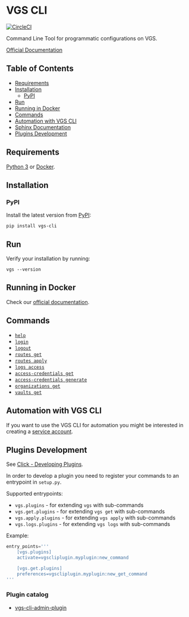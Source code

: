 # VGS CLI

[![CircleCI](https://dl.circleci.com/status-badge/img/gh/verygoodsecurity/vgs-cli/tree/master.svg?style=svg&circle-token=6d4536882cc1d60a7ecf15cf4b4c93286abff2d8)](https://dl.circleci.com/status-badge/redirect/gh/verygoodsecurity/vgs-cli/tree/master)

Command Line Tool for programmatic configurations on VGS.

[Official Documentation](https://www.verygoodsecurity.com/docs/vgs-cli/getting-started)

## Table of Contents

- [Requirements](#requirements)
- [Installation](#installation)
  - [PyPI](#pypi)
- [Run](#run)
- [Running in Docker](#running-in-docker)
- [Commands](#commands)
- [Automation with VGS CLI](#automation-with-vgs-cli)
- [Sphinx Documentation](#sphinx-documentation)
- [Plugins Development](#plugins-development)

## Requirements
[Python 3](https://www.python.org/downloads/) or [Docker](https://docs.docker.com/get-docker/).

## Installation

### PyPI
Install the latest version from [PyPI](https://pypi.org/project/vgs-cli/):
```
pip install vgs-cli
```

## Run

Verify your installation by running:
```
vgs --version
```

## Running in Docker

Check our [official documentation](https://www.verygoodsecurity.com/docs/vgs-cli/docker).

## Commands

- [`help`](https://www.verygoodsecurity.com/docs/vgs-cli/commands#exploring-the-cli)
- [`login`](https://www.verygoodsecurity.com/docs/vgs-cli/commands#login)
- [`logout`](https://www.verygoodsecurity.com/docs/vgs-cli/commands#logout)
- [`routes get`](https://www.verygoodsecurity.com/docs/vgs-cli/commands#get)
- [`routes apply`](https://www.verygoodsecurity.com/docs/vgs-cli/commands#apply)
- [`logs access`](https://www.verygoodsecurity.com/docs/vgs-cli/commands#access)
- [`access-credentials get`](https://www.verygoodsecurity.com/docs/vgs-cli/commands#get)
- [`access-credentials generate`](https://www.verygoodsecurity.com/docs/vgs-cli/commands#generate)
- [`organizations get`](https://www.verygoodsecurity.com/docs/vgs-cli/commands#get)
- [`vaults get`](https://www.verygoodsecurity.com/docs/vgs-cli/commands#get)

## Automation with VGS CLI

If you want to use the VGS CLI for automation you might be interested in creating a [service account](https://www.verygoodsecurity.com/docs/vgs-cli/service-account).

## Plugins Development

See [Click - Developing Plugins](https://github.com/click-contrib/click-plugins#developing-plugins).

In order to develop a plugin you need to register your commands to an entrypoint in `setup.py`.

Supported entrypoints:

- `vgs.plugins` - for extending `vgs` with sub-commands
- `vgs.get.plugins` - for extending `vgs get` with sub-commands
- `vgs.apply.plugins` - for extending `vgs apply` with sub-commands
- `vgs.logs.plugins` - for extending `vgs logs` with sub-commands

Example:
```python
entry_points='''
    [vgs.plugins]
    activate=vgscliplugin.myplugin:new_command

    [vgs.get.plugins]
    preferences=vgscliplugin.myplugin:new_get_command
'''
```

### Plugin catalog
- [vgs-cli-admin-plugin](https://github.com/verygoodsecurity/vgs-cli-admin-plugin)